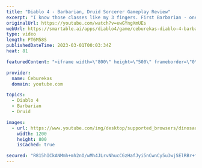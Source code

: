 ```yaml
---
title: "Diablo 4 - Barbarian, Druid Sorcerer Gameplay Review"
excerpt: "I know those classes like my 3 fingers. First Barbarian - one who can carry big pot of hell's kitchen soup and is not afraid of no ..."
originalUrl: https://youtube.com/watch?v=ewGYngXmUEs
webUrl: https://smartable.ai/apps/diablo4/game/ceburekas-diablo-4-barbarian-druid-sorcerer-gameplay-review/
type: video
length: PT6M58S
publishedDateTime: 2023-03-01T00:03:34Z
heat: 81

featuredContent: "<iframe width=\"800\" height=\"500\" frameborder=\"0\" src=\"https://www.youtube.com/embed/ewGYngXmUEs\" allow=\"accelerometer; autoplay; encrypted-media; gyroscope; picture-in-picture\" allowfullscreen></iframe>"

provider:
  name: Ceburekas
  domain: youtube.com

topics:
  - Diablo 4
  - Barbarian
  - Druid

images:
  - url: https://www.youtube.com/img/desktop/supported_browsers/dinosaur.png
    width: 1200
    height: 800
    isCached: true

secured: "R815hICkANMmh+mh2nO/wMh4JLrvNhucCGzHafJyi5nCwnCy5u3wjSElRBr+fT5LOjVsbddMljDwnv2dHM76KXbFJtPFzip7Q3GeSmuti4mR7MbIS0ekc7pdv7qNAS4+rcO/3KnyDFMv6pQlIpNaahODFJuSosJdoMuuonK8Fvrd5Os3tC6fJUfSeQMw1JCaScVk8dXidySf+EwD7H7QuIPYKXA3L5Sg/iSNo4vfrjUU0ZXU8J3fFO82W6hnorzhXi+/05lTPDSnEBGfkrIvXZzUXfyCzbDGUN4GQmk1gg86V0HBSieZdS2ZJDkHvkW1P7HkMR9XMJK+q+9hjZ/bOu2Dnkq67P+earIyMsMgdi/y/GLUH1A8iHJPea1K4ao0Yk6teJajo7x7NavMO3RmRA==;8LAht1dUfatZNC5I/GyHfw=="
---
```


